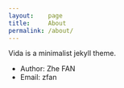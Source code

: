 ```yaml
---
layout:    page
title:     About
permalink: /about/
---
```


Vida is a minimalist jekyll theme.

- Author: Zhe FAN
- Email:  zfan

